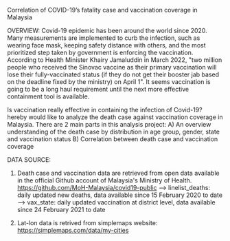 Correlation of COVID-19’s fatality case and vaccination coverage in Malaysia


OVERVIEW:
Covid-19 epidemic has been around the world since 2020. Many measurements are implemented to curb the infection, such as wearing face mask, keeping safety distance with others, and the most prioritized step taken by government is enforcing the vaccination. According to Health Minister Khairy Jamaluddin in March 2022, "two million people who received the Sinovac vaccine as their primary vaccination will lose their fully-vaccinated status (if they do not get their booster jab based on the deadline fixed by the ministry) on April 1". It seems vaccination is going to be a long haul requirement until the next more effective containment tool is available.

Is vaccination really effective in containing the infection of Covid-19? hereby would like to analyze the death case against vaccination coverage in Malaysia. There are 2 main parts in this analysis project:
A) An overview understanding of the death case by distribution in age group, gender, state and vaccination status
B) Correlation between death case and vaccination coverage


DATA SOURCE:
1. Death case and vaccination data are retrieved from open data available in the official Github account of Malaysia's Ministry of Health. https://github.com/MoH-Malaysia/covid19-public
--> linelist_deaths: daily updated new deaths, data available since 15 February 2020 to date
--> vax_state: daily updated vaccination at district level, data available since 24 February 2021 to date

2. Lat-lon data is retrived from simplemaps website: https://simplemaps.com/data/my-cities
